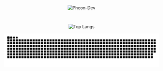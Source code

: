 <br />

<p align="center"> <img src="https://github-readme-stats.vercel.app/api?username=Pheon-Dev&show_icons=true&theme=gotham" alt="Pheon-Dev" /> </p>

<br />
<p align="center">
  
<img src="https://github-readme-stats.vercel.app/api/top-langs/?username=Pheon-Dev&hide=php" alt="Top Langs" />

</p>

<p align="center">
  <img src="https://raw.githubusercontent.com/ray-x/ray-x/output/github-contribution-grid-snake.svg" />
</p>
